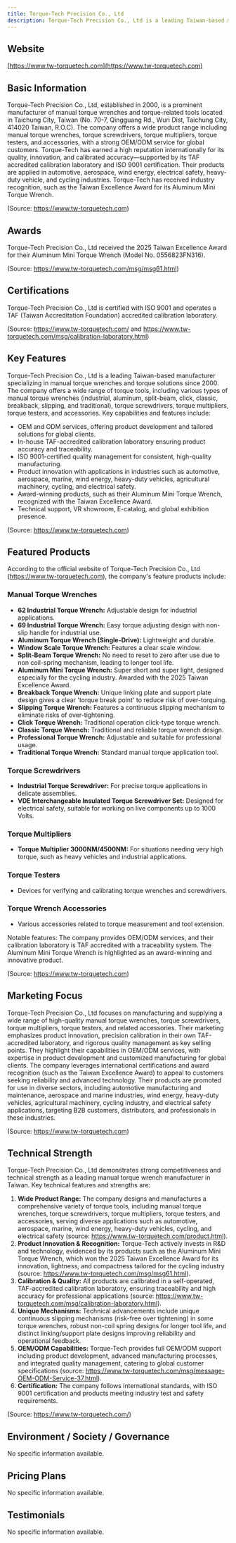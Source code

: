 ```yaml
---
title: Torque-Tech Precision Co., Ltd
description: Torque-Tech Precision Co., Ltd is a leading Taiwan-based manufacturer specializing in manual torque wrenches and torque tools, recognized for exceptional product quality, global OEM/ODM services, and technological innovation.
---
```


## Website

[https://www.tw-torquetech.com](https://www.tw-torquetech.com)

## Basic Information

Torque-Tech Precision Co., Ltd, established in 2000, is a prominent manufacturer of manual torque wrenches and torque-related tools located in Taichung City, Taiwan (No. 70-7, Qingguang Rd., Wuri Dist, Taichung City, 414020 Taiwan, R.O.C). The company offers a wide product range including manual torque wrenches, torque screwdrivers, torque multipliers, torque testers, and accessories, with a strong OEM/ODM service for global customers. Torque-Tech has earned a high reputation internationally for its quality, innovation, and calibrated accuracy—supported by its TAF accredited calibration laboratory and ISO 9001 certification. Their products are applied in automotive, aerospace, wind energy, electrical safety, heavy-duty vehicle, and cycling industries. Torque-Tech has received industry recognition, such as the Taiwan Excellence Award for its Aluminum Mini Torque Wrench.

(Source: https://www.tw-torquetech.com)

## Awards

Torque-Tech Precision Co., Ltd received the 2025 Taiwan Excellence Award for their Aluminum Mini Torque Wrench (Model No. 0556823FN316).

(Source: https://www.tw-torquetech.com/msg/msg61.html)

## Certifications

Torque-Tech Precision Co., Ltd is certified with ISO 9001 and operates a TAF (Taiwan Accreditation Foundation) accredited calibration laboratory.

(Source: https://www.tw-torquetech.com/ and https://www.tw-torquetech.com/msg/calibration-laboratory.html)

## Key Features

Torque-Tech Precision Co., Ltd is a leading Taiwan-based manufacturer specializing in manual torque wrenches and torque solutions since 2000. The company offers a wide range of torque tools, including various types of manual torque wrenches (industrial, aluminum, split-beam, click, classic, breakback, slipping, and traditional), torque screwdrivers, torque multipliers, torque testers, and accessories. Key capabilities and features include:

- OEM and ODM services, offering product development and tailored solutions for global clients.
- In-house TAF-accredited calibration laboratory ensuring product accuracy and traceability.
- ISO 9001-certified quality management for consistent, high-quality manufacturing.
- Product innovation with applications in industries such as automotive, aerospace, marine, wind energy, heavy-duty vehicles, agricultural machinery, cycling, and electrical safety.
- Award-winning products, such as their Aluminum Mini Torque Wrench, recognized with the Taiwan Excellence Award.
- Technical support, VR showroom, E-catalog, and global exhibition presence.

(Source: https://www.tw-torquetech.com)

## Featured Products

According to the official website of Torque-Tech Precision Co., Ltd (https://www.tw-torquetech.com), the company's feature products include:

### Manual Torque Wrenches

- **62 Industrial Torque Wrench:** Adjustable design for industrial applications.
- **69 Industrial Torque Wrench:** Easy torque adjusting design with non-slip handle for industrial use.
- **Aluminum Torque Wrench (Single-Drive):** Lightweight and durable.
- **Window Scale Torque Wrench:** Features a clear scale window.
- **Split-Beam Torque Wrench:** No need to reset to zero after use due to non coil-spring mechanism, leading to longer tool life.
- **Aluminum Mini Torque Wrench:** Super short and super light, designed especially for the cycling industry. Awarded with the 2025 Taiwan Excellence Award.
- **Breakback Torque Wrench:** Unique linking plate and support plate design gives a clear 'torque break point' to reduce risk of over-torquing.
- **Slipping Torque Wrench:** Features a continuous slipping mechanism to eliminate risks of over-tightening.
- **Click Torque Wrench:** Traditional operation click-type torque wrench.
- **Classic Torque Wrench:** Traditional and reliable torque wrench design.
- **Professional Torque Wrench:** Adjustable and suitable for professional usage.
- **Traditional Torque Wrench:** Standard manual torque application tool.

### Torque Screwdrivers

- **Industrial Torque Screwdriver:** For precise torque applications in delicate assemblies.
- **VDE Interchangeable Insulated Torque Screwdriver Set:** Designed for electrical safety, suitable for working on live components up to 1000 Volts.

### Torque Multipliers

- **Torque Multiplier 3000NM/4500NM:** For situations needing very high torque, such as heavy vehicles and industrial applications.

### Torque Testers

- Devices for verifying and calibrating torque wrenches and screwdrivers.

### Torque Wrench Accessories

- Various accessories related to torque measurement and tool extension.

Notable features: The company provides OEM/ODM services, and their calibration laboratory is TAF accredited with a traceability system. The Aluminum Mini Torque Wrench is highlighted as an award-winning and innovative product.

(Source: https://www.tw-torquetech.com)

## Marketing Focus

Torque-Tech Precision Co., Ltd focuses on manufacturing and supplying a wide range of high-quality manual torque wrenches, torque screwdrivers, torque multipliers, torque testers, and related accessories. Their marketing emphasizes product innovation, precision calibration in their own TAF-accredited laboratory, and rigorous quality management as key selling points. They highlight their capabilities in OEM/ODM services, with expertise in product development and customized manufacturing for global clients. The company leverages international certifications and award recognition (such as the Taiwan Excellence Award) to appeal to customers seeking reliability and advanced technology. Their products are promoted for use in diverse sectors, including automotive manufacturing and maintenance, aerospace and marine industries, wind energy, heavy-duty vehicles, agricultural machinery, cycling industry, and electrical safety applications, targeting B2B customers, distributors, and professionals in these industries.

(Source: https://www.tw-torquetech.com)

## Technical Strength

Torque-Tech Precision Co., Ltd demonstrates strong competitiveness and technical strength as a leading manual torque wrench manufacturer in Taiwan. Key technical features and strengths are:

1. **Wide Product Range:** The company designs and manufactures a comprehensive variety of torque tools, including manual torque wrenches, torque screwdrivers, torque multipliers, torque testers, and accessories, serving diverse applications such as automotive, aerospace, marine, wind energy, heavy-duty vehicles, cycling, and electrical safety (source: https://www.tw-torquetech.com/product.html).
2. **Product Innovation & Recognition:** Torque-Tech actively invests in R&D and technology, evidenced by its products such as the Aluminum Mini Torque Wrench, which won the 2025 Taiwan Excellence Award for its innovation, lightness, and compactness tailored for the cycling industry (source: https://www.tw-torquetech.com/msg/msg61.html).
3. **Calibration & Quality:** All products are calibrated in a self-operated, TAF-accredited calibration laboratory, ensuring traceability and high accuracy for professional applications (source: https://www.tw-torquetech.com/msg/calibration-laboratory.html).
4. **Unique Mechanisms:** Technical advancements include unique continuous slipping mechanisms (risk-free over tightening) in some torque wrenches, robust non-coil spring designs for longer tool life, and distinct linking/support plate designs improving reliability and operational feedback.
5. **OEM/ODM Capabilities:** Torque-Tech provides full OEM/ODM support including product development, advanced manufacturing processes, and integrated quality management, catering to global customer specifications (source: https://www.tw-torquetech.com/msg/message-OEM-ODM-Service-37.html).
6. **Certification:** The company follows international standards, with ISO 9001 certification and products meeting industry test and safety requirements.

(Source: https://www.tw-torquetech.com/)

## Environment / Society / Governance

No specific information available.

## Pricing Plans

No specific information available.

## Testimonials

No specific information available.